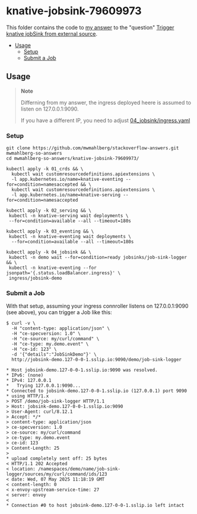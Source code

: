 knative-jobsink-79609973
========================

This folder contains the code to [my answer][myanswer] to the "question"
[Trigger knative jobSink from external source][question].

- [Usage](#usage)
  - [Setup](#setup)
  - [Submit a Job](#submit-a-job)


Usage
-----

> **Note**
>
> Differning from my answer, the ingress deployed heere
> is assumed to listen on 127.0.0.1:9090.
>
> If you have a different IP, you need to adjust [04_jobsink/ingress.yaml](./04_jobsink/ingress.yaml?plain=1#L8)

### Setup

```plaintext
git clone https://github.com/mwmahlberg/stackoverflow-answers.git mwmahlberg-so-answers
cd mwmahlberg-so-answers/knative-jobsink-79609973/

kubectl apply -k 01_crds && \
  kubectl wait customresourcedefinitions.apiextensions \
  -l app.kubernetes.io/name=knative-eventing --for=condition=namesaccepted && \
  kubectl wait customresourcedefinitions.apiextensions \
  -l app.kubernetes.io/name=knative-serving --for=condition=namesaccepted

kubectl apply -k 02_serving && \
 kubectl -n knative-serving wait deployments \
 --for=condition=available --all --timeout=180s

kubectl apply -k 03_eventing && \
 kubectl -n knative-eventing wait deployments \
  --for=condition=available --all --timeout=180s

kubectl apply -k 04_jobsink && \
 kubectl -n demo wait --for=condition=ready jobsinks/job-sink-logger && \
 kubectl -n knative-eventing --for jsonpath='{.status.loadBalancer.ingress}' \
 ingress/jobsink-demo
```

### Submit a Job

With that setup, assuming your ingress connroller listens on 127.0.0.1:9090
(see above), you can trigger a Job like this:

```plaintext
$ curl -v \
  -H "content-type: application/json" \
  -H "ce-specversion: 1.0" \
  -H "ce-source: my/curl/command" \
  -H "ce-type: my.demo.event" \
  -H "ce-id: 123" \
  -d '{"details":"JobSinkDemo"}' \ 
  http://jobsink-demo.127-0-0-1.sslip.io:9090/demo/job-sink-logger

* Host jobsink-demo.127-0-0-1.sslip.io:9090 was resolved.
* IPv6: (none)
* IPv4: 127.0.0.1
*   Trying 127.0.0.1:9090...
* Connected to jobsink-demo.127-0-0-1.sslip.io (127.0.0.1) port 9090
* using HTTP/1.x
> POST /demo/job-sink-logger HTTP/1.1
> Host: jobsink-demo.127-0-0-1.sslip.io:9090
> User-Agent: curl/8.12.1
> Accept: */*
> content-type: application/json
> ce-specversion: 1.0
> ce-source: my/curl/command
> ce-type: my.demo.event
> ce-id: 123
> Content-Length: 25
> 
* upload completely sent off: 25 bytes
< HTTP/1.1 202 Accepted
< location: /namespaces/demo/name/job-sink-logger/sources/my/curl/command/ids/123
< date: Wed, 07 May 2025 11:18:19 GMT
< content-length: 0
< x-envoy-upstream-service-time: 27
< server: envoy
< 
* Connection #0 to host jobsink-demo.127-0-0-1.sslip.io left intact
```  

[myanswer]: https://stackoverflow.com/a/79610285/1296707
[question]: https://stackoverflow.com/questions/79609973/trigger-knative-jobsink-from-external-source/79610285#79610285
